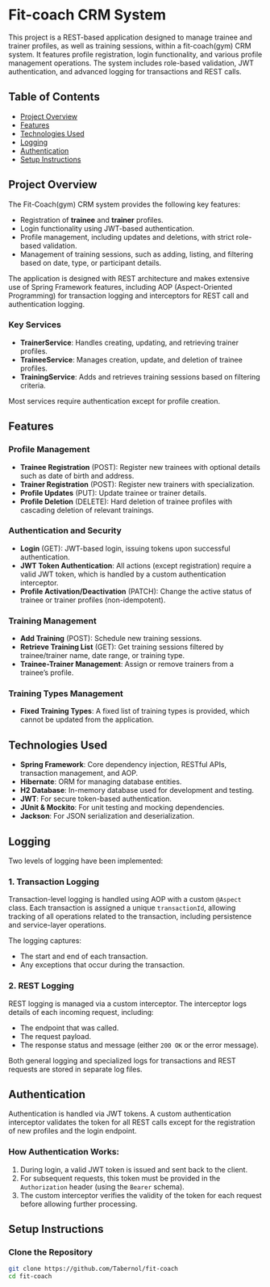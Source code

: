 # Fit-coach CRM System

This project is a REST-based application designed to manage trainee and trainer profiles, as well as training sessions, within a fit-coach(gym) CRM system. It features profile registration, login functionality, and various profile management operations. The system includes role-based validation, JWT authentication, and advanced logging for transactions and REST calls.

## Table of Contents
- [Project Overview](#project-overview)
- [Features](#features)
- [Technologies Used](#technologies-used)
- [Logging](#logging)
- [Authentication](#authentication)
- [Setup Instructions](#setup-instructions)

## Project Overview

The Fit-Coach(gym) CRM system provides the following key features:
- Registration of **trainee** and **trainer** profiles.
- Login functionality using JWT-based authentication.
- Profile management, including updates and deletions, with strict role-based validation.
- Management of training sessions, such as adding, listing, and filtering based on date, type, or participant details.

The application is designed with REST architecture and makes extensive use of Spring Framework features, including AOP (Aspect-Oriented Programming) for transaction logging and interceptors for REST call and authentication logging.

### Key Services
- **TrainerService**: Handles creating, updating, and retrieving trainer profiles.
- **TraineeService**: Manages creation, update, and deletion of trainee profiles.
- **TrainingService**: Adds and retrieves training sessions based on filtering criteria.

Most services require authentication except for profile creation.

## Features

### Profile Management
- **Trainee Registration** (POST): Register new trainees with optional details such as date of birth and address.
- **Trainer Registration** (POST): Register new trainers with specialization.
- **Profile Updates** (PUT): Update trainee or trainer details.
- **Profile Deletion** (DELETE): Hard deletion of trainee profiles with cascading deletion of relevant trainings.

### Authentication and Security
- **Login** (GET): JWT-based login, issuing tokens upon successful authentication.
- **JWT Token Authentication**: All actions (except registration) require a valid JWT token, which is handled by a custom authentication interceptor.
- **Profile Activation/Deactivation** (PATCH): Change the active status of trainee or trainer profiles (non-idempotent).

### Training Management
- **Add Training** (POST): Schedule new training sessions.
- **Retrieve Training List** (GET): Get training sessions filtered by trainee/trainer name, date range, or training type.
- **Trainee-Trainer Management**: Assign or remove trainers from a trainee’s profile.

### Training Types Management
- **Fixed Training Types**: A fixed list of training types is provided, which cannot be updated from the application.

## Technologies Used
- **Spring Framework**: Core dependency injection, RESTful APIs, transaction management, and AOP.
- **Hibernate**: ORM for managing database entities.
- **H2 Database**: In-memory database used for development and testing.
- **JWT**: For secure token-based authentication.
- **JUnit & Mockito**: For unit testing and mocking dependencies.
- **Jackson**: For JSON serialization and deserialization.

## Logging

Two levels of logging have been implemented:

### 1. Transaction Logging
Transaction-level logging is handled using AOP with a custom `@Aspect` class. Each transaction is assigned a unique `transactionId`, allowing tracking of all operations related to the transaction, including persistence and service-layer operations.

The logging captures:
- The start and end of each transaction.
- Any exceptions that occur during the transaction.

### 2. REST Logging
REST logging is managed via a custom interceptor. The interceptor logs details of each incoming request, including:
- The endpoint that was called.
- The request payload.
- The response status and message (either `200 OK` or the error message).

Both general logging and specialized logs for transactions and REST requests are stored in separate log files.

## Authentication

Authentication is handled via JWT tokens. A custom authentication interceptor validates the token for all REST calls except for the registration of new profiles and the login endpoint.

### How Authentication Works:
1. During login, a valid JWT token is issued and sent back to the client.
2. For subsequent requests, this token must be provided in the `Authorization` header (using the `Bearer` schema).
3. The custom interceptor verifies the validity of the token for each request before allowing further processing.

## Setup Instructions

### Clone the Repository

```bash
git clone https://github.com/Tabernol/fit-coach
cd fit-coach
